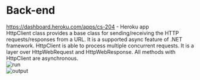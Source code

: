 # Back-end
https://dashboard.heroku.com/apps/cs-204 - Heroku app<br>
HttpClient class provides a base class for sending/receiving the HTTP requests/responses from a URL. It is a supported async feature of .NET framework. HttpClient is able to process multiple concurrent requests. It is a layer over HttpWebRequest and HttpWebResponse. All methods with HttpClient are asynchronous.<br>
![run](https://user-images.githubusercontent.com/55078504/111915212-4ced8600-8a9f-11eb-97f0-ba514c8b6175.jpg)<br>
![output](https://user-images.githubusercontent.com/55078504/111915213-4e1eb300-8a9f-11eb-8071-a10aaae8b906.jpg)
